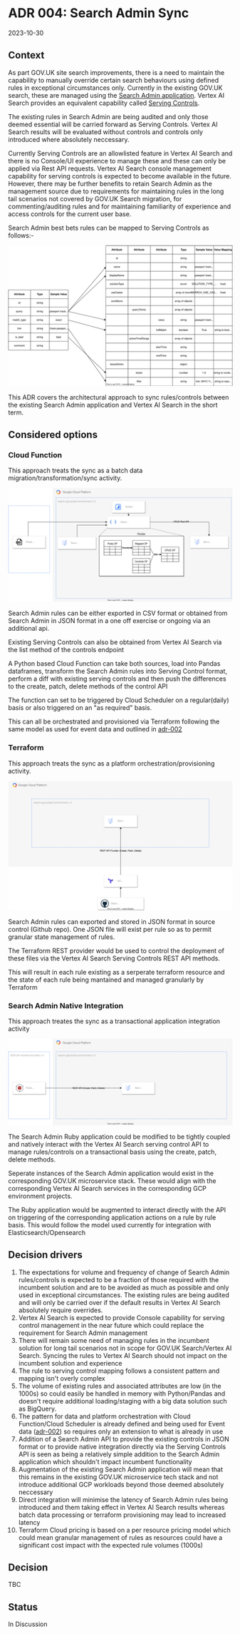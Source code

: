 # ADR 004: Search Admin Sync
2023-10-30

## Context
As part GOV.UK site search improvements, there is a need to maintain the capability to manually override certain search behaviours using defined rules in exceptional circumstances only. Currently in the existing GOV.UK search, these are managed using the [Search Admin application](https://docs.publishing.service.gov.uk/repos/search-admin.html). Vertex AI Search provides an equivalent capability called [Serving Controls](https://cloud.google.com/generative-ai-app-builder/docs/configure-serving-controls). 

The existing rules in Search Admin are being audited and only those deemed essential will be carried forward as Serving Controls. Vertex AI Search results will be evaluated without controls and controls only introduced where absolutely neccessary.

Currently Serving Controls are an allowlisted feature in Vertex AI Search and there is no Console/UI experience to manage these and these can only be applied via Rest API requests. Vertex AI Search console management capability for serving controls is expected to become available in the future. However, there may be further benefits to retain Search Admin as the management source due to requirements for maintaining rules in the long tail scenarios not covered by GOV.UK Search migration, for commenting/auditing rules and for maintaining familiarity of experience and access controls for the current user base.

Search Admin best bets rules can be mapped to Serving Controls as follows:-

![Serving Control Mapping](images/004-search-admin-to-serving-control-mapping.drawio.svg)

This ADR covers the architectural approach to sync rules/controls between the existing Search Admin application and Vertex AI Search in the short term.

## Considered options
### Cloud Function
This approach treats the sync as a batch data migration/transformation/sync activity.

![Serving Control Sync](images/004-search-admin-to-serving-control-flow-functions.drawio.svg)

Search Admin rules can be either exported in CSV format or obtained from Search Admin in JSON format in a one off exercise or ongoing via an additional api.

Existing Serving Controls can also be obtained from Vertex AI Search via the list method of the controls endpoint

A Python based Cloud Function can take both sources, load into Pandas dataframes, transform the Search Admin rules into Serving Control format, perform a diff with existing serving controls and then push the differences to the create, patch, delete methods of the control API

The function can set to be triggered by Cloud Scheduler on a regular(daily) basis or also triggered on an "as required" basis.

This can all be orchestrated and provisioned via Terraform following the same model as used for event data and outlined in [adr-002](002-gcp-usage.md)

### Terraform
This approach treats the sync as a platform orchestration/provisioning activity.

![Terraform](images/004-search-admin-to-serving-control-flow-terraform.drawio.svg)

Search Admin rules can exported and stored in JSON format in source control (Github repo). One JSON file will exist per rule so as to permit granular state management of rules. 

The Terraform REST provider would be used to control the deployment of these files via the Vertex AI Search Serving Controls REST API methods.

This will result in each rule existing as a serperate terraform resource and the state of each rule being mantained and managed granularly by Terraform

### Search Admin Native Integration
This approach treates the sync as a transactional application integration activity

![Direct](images/004-search-admin-to-serving-control-flow-direct.drawio.svg)

The Search Admin Ruby application could be modified to be tightly coupled and natively interact with the Vertex AI Search serving control API to manage rules/controls on a transactional basis using the create, patch, delete methods.

Seperate instances of the Search Admin application would exist in the corresponding GOV.UK microservice stack. These would align with the corresponding Vertex AI Search services in the corresponding GCP environment projects.

The Ruby application would be augmented to interact directly with the API on triggering of the corresponding application actions on a rule by rule basis. This would follow the model used currently for integration with Elasticsearch/Opensearch

## Decision drivers
1. The expectations for volume and frequency of change of Search Admin rules/controls is expected to be a fraction of those required with the incumbent solution and are to be avoided as much as possible and only used in exceptional circumstances. The existing rules are being audited and will only be carried over if the default results in Vertex AI Search absolutely require overrides.
2. Vertex AI Search is expected to provide Console capability for serving control management in the near future which could replace the requirement for Search Admin management
3. There will remain some need of managing rules in the incumbent solution for long tail scenarios not in scope for GOV.UK Search/Vertex AI Search. Syncing the rules to Vertex AI Search should not impact on the incumbent solution and experience
4. The rule to serving control mapping follows a consistent pattern and mapping isn't overly complex
5. The volume of existing rules and associated attributes are low (in the 1000s) so could easily be handled in memory with Python/Pandas and doesn't require additional loading/staging with a big data solution such as BigQuery.
6. The pattern for data and platform orchestration with Cloud Function/Cloud Scheduler is already defined and being used for Event data ([adr-002](002-gcp-usage.md)) so requires only an extension to what is already in use
7. Addition of a Search Admin API to provide the existing controls in JSON format or to provide native integration directly via the Serving Controls API is seen as being a relatively simple addition to the Search Admin application which shouldn't impact incumbent functionality
8. Augmentation of the existing Search Admin application will mean that this remains in the existing GOV.UK microservice tech stack and not introduce additional GCP workloads beyond those deemed absolutely neccessary 
9. Direct integration will minimise the latency of Search Admin rules being introduced and them taking effect in Vertex AI Search results whereas batch data processing or terraform provisioning may lead to increased latency
10. Terraform Cloud pricing is based on a per resource pricing model which could mean granular management of rules as resources could have a significant cost impact with the expected rule volumes (1000s)
 

## Decision
TBC

## Status
In Discussion
